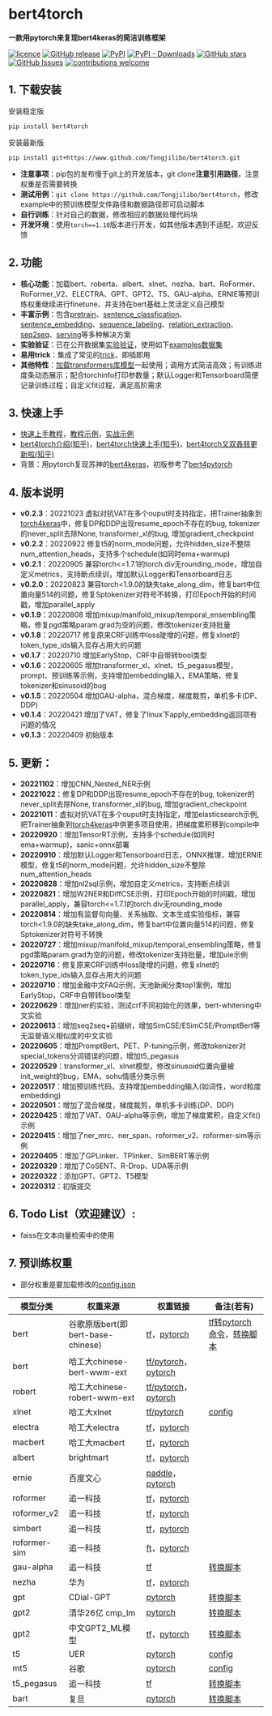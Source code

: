 # bert4torch
**一款用pytorch来复现bert4keras的简洁训练框架**

[![licence](https://img.shields.io/github/license/Tongjilibo/bert4torch.svg?maxAge=3600)](https://github.com/Tongjilibo/bert4torch/blob/master/LICENSE) 
[![GitHub release](https://img.shields.io/github/release/Tongjilibo/bert4torch.svg?maxAge=3600)](https://github.com/Tongjilibo/bert4torch/releases) 
[![PyPI](https://img.shields.io/pypi/v/bert4torch?label=pypi%20package)](https://pypi.org/project/bert4torch/) 
[![PyPI - Downloads](https://img.shields.io/pypi/dm/bert4torch)](https://pypistats.org/packages/bert4torch)
[![GitHub stars](https://img.shields.io/github/stars/Tongjilibo/bert4torch?style=social)](https://github.com/Tongjilibo/bert4torch)
[![GitHub Issues](https://img.shields.io/github/issues/Tongjilibo/bert4torch.svg)](https://github.com/Tongjilibo/bert4torch/issues)
[![contributions welcome](https://img.shields.io/badge/contributions-welcome-brightgreen.svg?style=flat)](https://github.com/Tongjilibo/bert4torch/issues)

## 1. 下载安装
安装稳定版
```shell
pip install bert4torch
```
安装最新版
```shell
pip install git+https://www.github.com/Tongjilibo/bert4torch.git
```
- **注意事项**：pip包的发布慢于git上的开发版本，git clone**注意引用路径**，注意权重是否需要转换
- **测试用例**：`git clone https://github.com/Tongjilibo/bert4torch`，修改example中的预训练模型文件路径和数据路径即可启动脚本
- **自行训练**：针对自己的数据，修改相应的数据处理代码块
- **开发环境**：使用`torch==1.10`版本进行开发，如其他版本遇到不适配，欢迎反馈

## 2. 功能
- **核心功能**：加载bert、roberta、albert、xlnet、nezha、bart、RoFormer、RoFormer_V2、ELECTRA、GPT、GPT2、T5、GAU-alpha、ERNIE等预训练权重继续进行finetune、并支持在bert基础上灵活定义自己模型
- **丰富示例**：包含[pretrain](https://github.com/Tongjilibo/bert4torch/blob/master/examples/pretrain)、[sentence_classfication](https://github.com/Tongjilibo/bert4torch/blob/master/examples/sentence_classfication)、[sentence_embedding](https://github.com/Tongjilibo/bert4torch/blob/master/examples/sequence_embedding)、[sequence_labeling](https://github.com/Tongjilibo/bert4torch/blob/master/examples/sequence_labeling)、[relation_extraction](https://github.com/Tongjilibo/bert4torch/blob/master/examples/relation_extraction)、[seq2seq](https://github.com/Tongjilibo/bert4torch/blob/master/examples/seq2seq)、[serving](https://github.com/Tongjilibo/bert4torch/blob/master/examples/serving/)等多种解决方案
- **实验验证**：已在公开数据集[实验验证](https://github.com/Tongjilibo/bert4torch/blob/master/examples/Performance.md)，使用如下[examples数据集](https://github.com/Tongjilibo/bert4torch/blob/master/examples/README.md)
- **易用trick**：集成了常见的[trick](https://github.com/Tongjilibo/bert4torch/blob/master/examples/training_trick)，即插即用
- **其他特性**：[加载transformers库模型](https://github.com/Tongjilibo/bert4torch/blob/master/examples/others/task_load_transformers_model.py)一起使用；调用方式简洁高效；有训练进度条动态展示；配合torchinfo打印参数量；默认Logger和Tensorboard简便记录训练过程；自定义fit过程，满足高阶需求

## 3. 快速上手
- [快速上手教程](https://github.com/Tongjilibo/bert4torch/blob/master/examples/tutorials/Tutorials.md)，[教程示例](https://github.com/Tongjilibo/bert4torch/blob/master/examples/tutorials)，[实战示例](https://github.com/Tongjilibo/bert4torch/blob/master/examples)
- [bert4torch介绍(知乎)](https://zhuanlan.zhihu.com/p/486329434)，[bert4torch快速上手(知乎)](https://zhuanlan.zhihu.com/p/508890807)，[bert4torch又双叒叕更新啦(知乎)](https://zhuanlan.zhihu.com/p/560885427?)
- 背景：用pytorch复现苏神的[bert4keras](https://github.com/bojone/bert4keras)，初版参考了[bert4pytorch](https://github.com/MuQiuJun-AI/bert4pytorch)

## 4. 版本说明
- **v0.2.3**：20221023 虚拟对抗VAT在多个ouput时支持指定，把Trainer抽象到[torch4keras](https://github.com/Tongjilibo/torch4keras)中，修复DP和DDP出现resume_epoch不存在的bug, tokenizer的never_split去除None, transformer_xl的bug, 增加gradient_checkpoint
- **v0.2.2**：20220922 修复t5的norm_mode问题，允许hidden_size不整除num_attention_heads，支持多个schedule(如同时ema+warmup)
- **v0.2.1**：20220905 兼容torch<=1.7.1的torch.div无rounding_mode，增加自定义metrics，支持断点续训，增加默认Logger和Tensorboard日志
- **v0.2.0**：20220823 兼容torch<1.9.0的缺失take_along_dim，修复bart中位置向量514的问题，修复Sptokenizer对符号不转换，打印Epoch开始的时间戳，增加parallel_apply
- **v0.1.9**：20220808 增加mixup/manifold_mixup/temporal_ensembling策略，修复pgd策略param.grad为空的问题，修改tokenizer支持批量
- **v0.1.8**：20220717 修复原来CRF训练中loss陡增的问题，修复xlnet的token_type_ids输入显存占用大的问题
- **v0.1.7**：20220710 增加EarlyStop，CRF中自带转bool类型
- **v0.1.6**：20220605 增加transformer_xl、xlnet、t5_pegasus模型，prompt、预训练等示例，支持增加embedding输入，EMA策略，修复tokenizer和sinusoid的bug
- **v0.1.5**：20220504 增加GAU-alpha，混合梯度，梯度裁剪，单机多卡(DP、DDP)
- **v0.1.4**：20220421 增加了VAT，修复了linux下apply_embedding返回项有问题的情况
- **v0.1.3**：20220409 初始版本

## 5. 更新：
- **20221102**：增加CNN_Nested_NER示例
- **20221022**：修复DP和DDP出现resume_epoch不存在的bug, tokenizer的never_split去除None, transformer_xl的bug, 增加gradient_checkpoint
- **20221011**：虚拟对抗VAT在多个ouput时支持指定，增加elasticsearch示例, 把Trainer抽象到[torch4keras](https://github.com/Tongjilibo/torch4keras)中供更多项目使用，把梯度累积移到compile中
- **20220920**：增加TensorRT示例，支持多个schedule(如同时ema+warmup)，sanic+onnx部署
- **20220910**：增加默认Logger和Tensorboard日志，ONNX推理，增加ERNIE模型，修复t5的norm_mode问题，允许hidden_size不整除num_attention_heads
- **20220828**：增加nl2sql示例，增加自定义metrics，支持断点续训
- **20220821**：增加W2NER和DiffCSE示例，打印Epoch开始的时间戳，增加parallel_apply，兼容torch<=1.7.1的torch.div无rounding_mode
- **20220814**：增加有监督句向量、关系抽取、文本生成实验指标，兼容torch<1.9.0的缺失take_along_dim，修复bart中位置向量514的问题，修复Sptokenizer对符号不转换
- **20220727**：增加mixup/manifold_mixup/temporal_ensembling策略，修复pgd策略param.grad为空的问题，修改tokenizer支持批量，增加uie示例
- **20220716**：修复原来CRF训练中loss陡增的问题，修复xlnet的token_type_ids输入显存占用大的问题
- **20220710**：增加金融中文FAQ示例，天池新闻分类top1案例，增加EarlyStop，CRF中自带转bool类型
- **20220629**：增加ner的实验，测试crf不同初始化的效果，bert-whitening中文实验
- **20220613**：增加seq2seq+前缀树，增加SimCSE/ESimCSE/PromptBert等无监督语义相似度的中文实验
- **20220605**：增加PromptBert、PET、P-tuning示例，修改tokenizer对special_tokens分词错误的问题，增加t5_pegasus
- **20220529**：transformer_xl、xlnet模型，修改sinusoid位置向量被init_weight的bug，EMA，sohu情感分类示例
- **20220517**：增加预训练代码，支持增加embedding输入(如词性，word粒度embedding)
- **20220501**：增加了混合梯度，梯度裁剪，单机多卡训练(DP、DDP)
- **20220425**：增加了VAT、GAU-alpha等示例，增加了梯度累积，自定义fit()示例
- **20220415**：增加了ner_mrc、ner_span、roformer_v2、roformer-sim等示例
- **20220405**：增加了GPLinker、TPlinker、SimBERT等示例
- **20220329**：增加了CoSENT、R-Drop、UDA等示例
- **20220322**：添加GPT、GPT2、T5模型
- **20220312**：初版提交

## 6. Todo List（欢迎建议）:
- faiss在文本向量检索中的使用

## 7. 预训练权重
- 部分权重是要加载修改的[config.json](https://github.com/Tongjilibo/bert4torch/blob/master/examples/convert_script/PLM_config.md)

| 模型分类 |  权重来源 | 权重链接 | 备注(若有) | 
|  ----  |  ----  | ----  | ----  |
|  bert  | 谷歌原版bert(即bert-base-chinese) | [tf](https://github.com/google-research/bert)，[pytorch](https://huggingface.co/bert-base-chinese) | [tf转pytorch命令](https://huggingface.co/docs/transformers/converting_tensorflow_models)，[转换脚本](https://github.com/Tongjilibo/bert4torch/blob/master/examples/convert_script/convert_bert-base-chinese.py)
|  bert  | 哈工大chinese-bert-wwm-ext | [tf/pytorch](https://github.com/ymcui/Chinese-BERT-wwm)，[pytorch](https://huggingface.co/hfl/chinese-bert-wwm-ext) |
| robert | 哈工大chinese-robert-wwm-ext | [tf/pytorch](https://github.com/ymcui/Chinese-BERT-wwm)，[pytorch](https://huggingface.co/hfl/chinese-roberta-wwm-ext)
| xlnet | 哈工大xlnet | [tf/pytorch](https://github.com/ymcui/Chinese-XLNet) | [config](https://github.com/Tongjilibo/bert4torch/blob/master/examples/convert_script/PLM_config.md)
| electra | 哈工大electra | [tf](https://github.com/ymcui/Chinese-ELECTRA)，[pytorch](https://huggingface.co/hfl/chinese-electra-base-discriminator)
| macbert | 哈工大macbert | [tf](https://github.com/ymcui/MacBERT)，[pytorch](https://huggingface.co/hfl/chinese-macbert-base)
| albert | brightmart | [tf](https://github.com/brightmart/albert_zh)，[pytorch](https://github.com/lonePatient/albert_pytorch)
| ernie | 百度文心 |[paddle](https://github.com/PaddlePaddle/ERNIE)，[pytorch](https://huggingface.co/nghuyong) | 
| roformer | 追一科技 | [tf](https://github.com/ZhuiyiTechnology/roformer)，[pytorch](https://huggingface.co/junnyu/roformer_chinese_base) |  
| roformer_v2 | 追一科技 | [tf](https://github.com/ZhuiyiTechnology/roformer-v2)，[pytorch](https://huggingface.co/junnyu/roformer_v2_chinese_char_base) | 
| simbert | 追一科技 | [tf](https://github.com/ZhuiyiTechnology/simbert)，[pytorch](https://huggingface.co/peterchou/simbert-chinese-base/tree/main) | 
| roformer-sim | 追一科技 | [ft](https://github.com/ZhuiyiTechnology/roformer-sim)，[pytorch](https://huggingface.co/junnyu/roformer_chinese_sim_char_base) | 
| gau-alpha | 追一科技 | [tf](https://github.com/ZhuiyiTechnology/GAU-alpha) | [转换脚本](https://github.com/Tongjilibo/bert4torch/blob/master/examples/convert_script/convert_GAU_alpha.py)
| nezha | 华为 | [tf](https://github.com/huawei-noah/Pretrained-Language-Model/tree/master/NEZHA-TensorFlow)，[pytorch](https://github.com/lonePatient/NeZha_Chinese_PyTorch) | 
| gpt | CDial-GPT | [pytorch](https://github.com/thu-coai/CDial-GPT) | [转换脚本](https://github.com/Tongjilibo/bert4torch/blob/master/examples/convert_script/convert_gpt__CDial-GPT-LCCC.py)
| gpt2 | 清华26亿 cmp_lm | [pytorch](https://github.com/TsinghuaAI/CPM-1-Generate) | [转换脚本](https://github.com/Tongjilibo/bert4torch/blob/master/examples/convert_script/convert_gpt2__cmp_lm_2.6b.py)
| gpt2 | 中文GPT2_ML模型 | [tf](https://github.com/imcaspar/gpt2-ml)，[pytorch](https://github.com/ghosthamlet/gpt2-ml-torch) | [转换脚本](https://github.com/Tongjilibo/bert4torch/blob/master/examples/convert_script/convert_gpt2__gpt2-ml.py)
| t5 | UER | [pytorch](https://huggingface.co/uer/t5-base-chinese-cluecorpussmall) | [config](https://github.com/Tongjilibo/bert4torch/blob/master/examples/convert_script/PLM_config.md)
| mt5 | 谷歌 | [pytorch](https://huggingface.co/google/mt5-base) | [config](https://github.com/Tongjilibo/bert4torch/blob/master/examples/convert_script/PLM_config.md)
| t5_pegasus | 追一科技 | [tf](https://github.com/ZhuiyiTechnology/t5-pegasus) | [转换脚本](https://github.com/Tongjilibo/bert4torch/blob/master/examples/convert_script/convert_t5_pegasus.py)
| bart | 复旦 | [pytorch](https://github.com/fastnlp/CPT) | [转换脚本](https://github.com/Tongjilibo/bert4torch/blob/master/examples/convert_script/convert_bart_fudanNLP.py)
